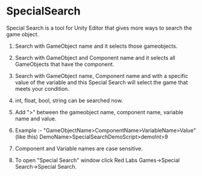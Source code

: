 # SpecialSearch
Special Search is a tool for Unity Editor that gives more ways to search the game object.

1) Search with GameObject name and it selects those gameobjects.

2) Search with GameObject and Component name and it selects all GameObjects that have the component.

3) Search with GameObject name, Component name and with a specific value of the variable and this Special Search will select the game that meets your condition.

4) int, float, bool, string can be searched now.

5) Add ">" between the gameobject name, component name, variable name and value.

6) Example :- "GameObjectName>ComponentName>VariableName>Value" (like this) DemoName>SpecialSearchDemoScript>demoInt>9

7) Component and Variable names are case sensitive.

8) To open "Special Search" window click Red Labs Games->Special Search->Special Search.

